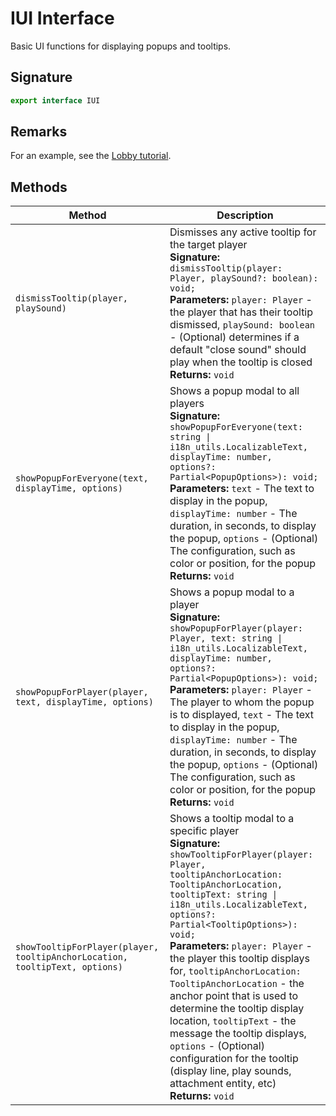 # IUI Interface

Basic UI functions for displaying popups and tooltips.

## Signature

```typescript
export interface IUI
```

## Remarks

For an example, see the [Lobby tutorial](https://developers.meta.com/horizon-worlds/learn/documentation/tutorials/multiplayer-lobby-tutorial/module-4-starting-the-game#display-a-countdown-timer).

## Methods

| Method | Description |
| --- | --- |
| `dismissTooltip(player, playSound)` | Dismisses any active tooltip for the target player<br/>**Signature:** `dismissTooltip(player: Player, playSound?: boolean): void;`<br/>**Parameters:** `player: Player` - the player that has their tooltip dismissed, `playSound: boolean` - (Optional) determines if a default "close sound" should play when the tooltip is closed<br/>**Returns:** `void` |
| `showPopupForEveryone(text, displayTime, options)` | Shows a popup modal to all players<br/>**Signature:** `showPopupForEveryone(text: string \| i18n_utils.LocalizableText, displayTime: number, options?: Partial<PopupOptions>): void;`<br/>**Parameters:** `text` - The text to display in the popup, `displayTime: number` - The duration, in seconds, to display the popup, `options` - (Optional) The configuration, such as color or position, for the popup<br/>**Returns:** `void` |
| `showPopupForPlayer(player, text, displayTime, options)` | Shows a popup modal to a player<br/>**Signature:** `showPopupForPlayer(player: Player, text: string \| i18n_utils.LocalizableText, displayTime: number, options?: Partial<PopupOptions>): void;`<br/>**Parameters:** `player: Player` - The player to whom the popup is to displayed, `text` - The text to display in the popup, `displayTime: number` - The duration, in seconds, to display the popup, `options` - (Optional) The configuration, such as color or position, for the popup<br/>**Returns:** `void` |
| `showTooltipForPlayer(player, tooltipAnchorLocation, tooltipText, options)` | Shows a tooltip modal to a specific player<br/>**Signature:** `showTooltipForPlayer(player: Player, tooltipAnchorLocation: TooltipAnchorLocation, tooltipText: string \| i18n_utils.LocalizableText, options?: Partial<TooltipOptions>): void;`<br/>**Parameters:** `player: Player` - the player this tooltip displays for, `tooltipAnchorLocation: TooltipAnchorLocation` - the anchor point that is used to determine the tooltip display location, `tooltipText` - the message the tooltip displays, `options` - (Optional) configuration for the tooltip (display line, play sounds, attachment entity, etc)<br/>**Returns:** `void` |